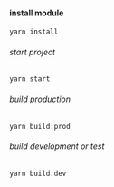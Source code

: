 #### install module
`
yarn install
`

###### start project
`
yarn start
`
###### build production
`
yarn build:prod
`
###### build development or test
`
yarn build:dev
`